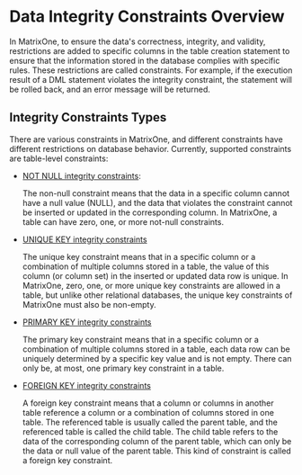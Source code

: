 # Data Integrity Constraints Overview

In MatrixOne, to ensure the data's correctness, integrity, and validity, restrictions are added to specific columns in the table creation statement to ensure that the information stored in the database complies with specific rules. These restrictions are called constraints. For example, if the execution result of a DML statement violates the integrity constraint, the statement will be rolled back, and an error message will be returned.

## Integrity Constraints Types

There are various constraints in MatrixOne, and different constraints have different restrictions on database behavior. Currently, supported constraints are table-level constraints:

- [NOT NULL integrity constraints](not-null-constraints.md):

   The non-null constraint means that the data in a specific column cannot have a null value (NULL), and the data that violates the constraint cannot be inserted or updated in the corresponding column. In MatrixOne, a table can have zero, one, or more not-null constraints.

- [UNIQUE KEY integrity constraints](unique-key-constraints.md)

   The unique key constraint means that in a specific column or a combination of multiple columns stored in a table, the value of this column (or column set) in the inserted or updated data row is unique. In MatrixOne, zero, one, or more unique key constraints are allowed in a table, but unlike other relational databases, the unique key constraints of MatrixOne must also be non-empty.

- [PRIMARY KEY integrity constraints](primary-key-constraints.md)

    The primary key constraint means that in a specific column or a combination of multiple columns stored in a table, each data row can be uniquely determined by a specific key value and is not empty. There can only be, at most, one primary key constraint in a table.

- [FOREIGN KEY integrity constraints](foreign-key-constraints.md)

   A foreign key constraint means that a column or columns in another table reference a column or a combination of columns stored in one table. The referenced table is usually called the parent table, and the referenced table is called the child table. The child table refers to the data of the corresponding column of the parent table, which can only be the data or null value of the parent table. This kind of constraint is called a foreign key constraint.
